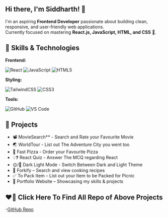 ## Hi there, I'm Siddharth! 👋

I'm an aspiring **Frontend Developer** passionate about building clean, responsive, and user-friendly web applications.  
Currently focused on mastering **React.js, JavaScript, HTML, and CSS** 🚀. 


## 🔨 Skills & Technologies
 **Frontend:**
 
![React](https://img.shields.io/badge/React-4dabf7?style=for-the-badge&logo=react&logoColor=fff) ![JavaScript](https://img.shields.io/badge/JavaScript-fab005?style=for-the-badge&logo=JavaScript&logoColor=fff) ![HTML5](https://img.shields.io/badge/HTML5-fd7e14?style=for-the-badge&logo=HTML5&logoColor=fff)

 **Styling:**
 
  ![TailwindCSS](https://img.shields.io/badge/Tailwind_CSS-1971c2?style=for-the-badge&logo=tailwind-css&logoColor=fff) ![CSS3](https://img.shields.io/badge/CSS3-9c36b5?style=for-the-badge&logo=CSS3&logoColor=fff)
    
 **Tools:**
 
  ![GitHub](https://img.shields.io/badge/GitHub-000?style=for-the-badge&logo=github&logoColor=fff) ![VS Code](https://img.shields.io/badge/VS%20Code-0078d7?style=for-the-badge&logo=visualstudiocode&logoColor=white)


## 🚀 Projects
- 📽️ MovieSearch** - Search and Rate your Favourite Movie
- 🌏 WorldTour - List out The Adventure City you went too
- 🍕 Fast Pizza - Order your Favourite Pizza
- 💡❓ React Quiz - Answer The MCQ regarding React
- 🌞/🌛 Dark Light Mode - Switch Between Dark and Light Theme
- 🍴 Forkify – Search and view cooking recipes  
- ✅ To Pack Item – List out your Item to be Packed for Picnic  
- 🎨 Portfolio Website – Showcasing my skills & projects  

## ❤️‍🔥 Click Here To Find All Repo of Above Projects
-[GitHub Repo](https://github.com/Elizyd-gitverse)

